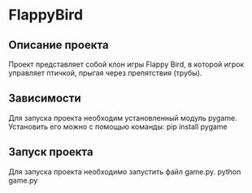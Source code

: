 # FlappyBird

## Описание проекта
Проект представляет собой клон игры Flappy Bird, в которой игрок управляет птичкой, прыгая через препятствия (трубы).

## Зависимости
Для запуска проекта необходим установленный модуль pygame. 
Установить его можно с помощью команды:
pip install pygame

## Запуск проекта
Для запуска проекта необходимо запустить файл game.py. 
python game.py
